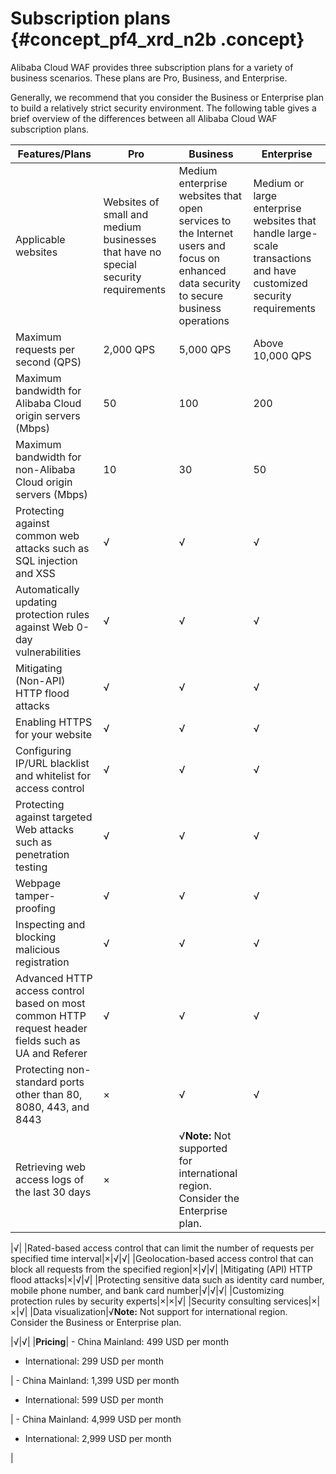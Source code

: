 # Subscription plans {#concept_pf4_xrd_n2b .concept}

Alibaba Cloud WAF provides three subscription plans for a variety of business scenarios. These plans are Pro, Business, and Enterprise.

Generally, we recommend that you consider the Business or Enterprise plan to build a relatively strict security environment. The following table gives a brief overview of the differences between all Alibaba Cloud WAF subscription plans.

|Features/Plans|Pro|Business|Enterprise|
|--------------|---|--------|----------|
|Applicable websites|Websites of small and medium businesses that have no special security requirements|Medium enterprise websites that open services to the Internet users and focus on enhanced data security to secure business operations|Medium or large enterprise websites that handle large-scale transactions and have customized security requirements|
|Maximum requests per second \(QPS\)|2,000 QPS|5,000 QPS|Above 10,000 QPS|
|Maximum bandwidth for Alibaba Cloud origin servers \(Mbps\)|50|100|200|
|Maximum bandwidth for non-Alibaba Cloud origin servers \(Mbps\)|10|30|50|
|Protecting against common web attacks such as SQL injection and XSS|√|√|√|
|Automatically updating protection rules against Web 0-day vulnerabilities|√|√|√|
|Mitigating \(Non-API\) HTTP flood attacks|√|√|√|
|Enabling HTTPS for your website|√|√|√|
|Configuring IP/URL blacklist and whitelist for access control|√|√|√|
|Protecting against targeted Web attacks such as penetration testing|√|√|√|
|Webpage tamper-proofing|√|√|√|
|Inspecting and blocking malicious registration|√|√|√|
|Advanced HTTP access control based on most common HTTP request header fields such as UA and Referer|√|√|√|
|Protecting non-standard ports other than 80, 8080, 443, and 8443|×|√|√|
|Retrieving web access logs of the last 30 days|×|√**Note:** Not supported for international region. Consider the Enterprise plan.

|√|
|Rated-based access control that can limit the number of requests per specified time interval|×|√|√|
|Geolocation-based access control that can block all requests from the specified region|×|√|√|
|Mitigating \(API\) HTTP flood attacks|×|√|√|
|Protecting sensitive data such as identity card number, mobile phone number, and bank card number|√|√|√|
|Customizing protection rules by security experts|×|×|√|
|Security consulting services|×|×|√|
|Data visualization|√**Note:** Not support for international region. Consider the Business or Enterprise plan.

|√|√|
|**Pricing**| -   China Mainland: 499 USD per month
-   International: 299 USD per month

 | -   China Mainland: 1,399 USD per month
-   International: 599 USD per month

 | -   China Mainland: 4,999 USD per month
-   International: 2,999 USD per month

 |

